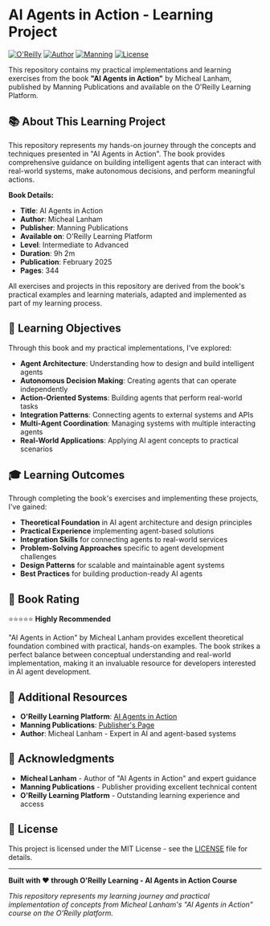 # AI Agents in Action - Learning Project

[![O'Reilly](https://img.shields.io/badge/O'Reilly-AI%20Agents%20in%20Action-red?style=flat-square&logo=oreilly)](https://www.oreilly.com/)
[![Author](https://img.shields.io/badge/Author-Micheal%20Lanham-blue?style=flat-square)](https://www.oreilly.com/)
[![Manning](https://img.shields.io/badge/Publisher-Manning%20Publications-orange?style=flat-square)](https://www.manning.com/)
[![License](https://img.shields.io/badge/License-MIT-green?style=flat-square)](LICENSE)

This repository contains my practical implementations and learning exercises from the book **"AI Agents in Action"** by Micheal Lanham, published by Manning Publications and available on the O'Reilly Learning Platform.

## 📚 About This Learning Project

This repository represents my hands-on journey through the concepts and techniques presented in "AI Agents in Action". The book provides comprehensive guidance on building intelligent agents that can interact with real-world systems, make autonomous decisions, and perform meaningful actions.

**Book Details:**
- **Title**: AI Agents in Action
- **Author**: Micheal Lanham
- **Publisher**: Manning Publications
- **Available on**: O'Reilly Learning Platform
- **Level**: Intermediate to Advanced
- **Duration**: 9h 2m
- **Publication**: February 2025
- **Pages**: 344

All exercises and projects in this repository are derived from the book's practical examples and learning materials, adapted and implemented as part of my learning process.

## 🎯 Learning Objectives

Through this book and my practical implementations, I've explored:

- **Agent Architecture**: Understanding how to design and build intelligent agents
- **Autonomous Decision Making**: Creating agents that can operate independently
- **Action-Oriented Systems**: Building agents that perform real-world tasks
- **Integration Patterns**: Connecting agents to external systems and APIs
- **Multi-Agent Coordination**: Managing systems with multiple interacting agents
- **Real-World Applications**: Applying AI agent concepts to practical scenarios

## 🎓 Learning Outcomes

Through completing the book's exercises and implementing these projects, I've gained:

- **Theoretical Foundation** in AI agent architecture and design principles
- **Practical Experience** implementing agent-based solutions
- **Integration Skills** for connecting agents to real-world services
- **Problem-Solving Approaches** specific to agent development challenges
- **Design Patterns** for scalable and maintainable agent systems
- **Best Practices** for building production-ready AI agents

## 🌟 Book Rating

⭐⭐⭐⭐⭐ **Highly Recommended**

"AI Agents in Action" by Micheal Lanham provides excellent theoretical foundation combined with practical, hands-on examples. The book strikes a perfect balance between conceptual understanding and real-world implementation, making it an invaluable resource for developers interested in AI agent development.

## 📖 Additional Resources

- **O'Reilly Learning Platform**: [AI Agents in Action](https://www.oreilly.com/)
- **Manning Publications**: [Publisher's Page](https://www.manning.com/)
- **Author**: Micheal Lanham - Expert in AI and agent-based systems

## 🙏 Acknowledgments

- **Micheal Lanham** - Author of "AI Agents in Action" and expert guidance
- **Manning Publications** - Publisher providing excellent technical content
- **O'Reilly Learning Platform** - Outstanding learning experience and access

## 📄 License

This project is licensed under the MIT License - see the [LICENSE](LICENSE) file for details.

---

**Built with ❤️ through O'Reilly Learning - AI Agents in Action Course**

*This repository represents my learning journey and practical implementation of concepts from Micheal Lanham's "AI Agents in Action" course on the O'Reilly platform.*
